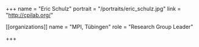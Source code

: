 +++
name = "Eric Schulz"
portrait = "/portraits/eric_schulz.jpg"
link = "http://cpilab.org/"

[[organizations]]
    name = "MPI, Tübingen"
    role = "Research Group Leader"

+++
